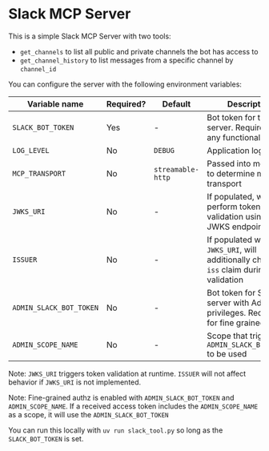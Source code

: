 # Slack MCP Server

This is a simple Slack MCP Server with two tools:

- `get_channels` to list all public and private channels the bot has access to
- `get_channel_history` to list messages from a specific channel by `channel_id`

You can configure the server with the following environment variables:

| Variable name            | Required? | Default                | Description |
| ------------------------ | --------- | ---------------------- | ----------------------------- |
| `SLACK_BOT_TOKEN`        | Yes       | - | Bot token for the Slack server. Required for any functionality |
| `LOG_LEVEL`              | No        | `DEBUG`                | Application log level |
| `MCP_TRANSPORT`          | No        | `streamable-http`      | Passed into mcp.run to determine mcp transport |
| `JWKS_URI`               | No        | - | If populated, will perform token validation using the JWKS endpoint |
| `ISSUER`                 | No        | - | If populated with `JWKS_URI`, will additionally check the `iss` claim during token validation |
| `ADMIN_SLACK_BOT_TOKEN`  | No        | - | Bot token for Slack server with Admin privileges. Required for fine grained authz |
| `ADMIN_SCOPE_NAME`       | No        | - | Scope that triggers `ADMIN_SLACK_BOT_TOKEN` to be used |

Note: `JWKS_URI` triggers token validation at runtime. `ISSUER` will not affect behavior if `JWKS_URI` is not implemented. 

Note: Fine-grained authz is enabled with `ADMIN_SLACK_BOT_TOKEN` and `ADMIN_SCOPE_NAME`. If a received access token includes the `ADMIN_SCOPE_NAME` as a scope, it will use the `ADMIN_SLACK_BOT_TOKEN`

You can run this locally with `uv run slack_tool.py` so long as the `SLACK_BOT_TOKEN` is set. 